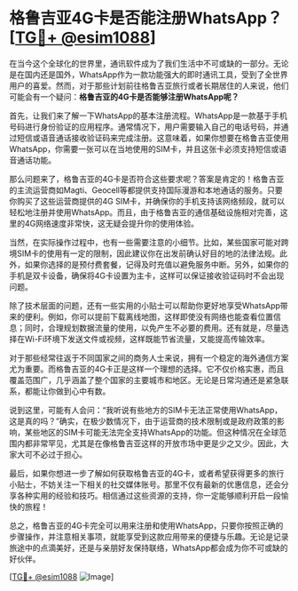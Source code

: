 # 格鲁吉亚4G卡是否能注册WhatsApp？[[TG💪+ @esim1088](https://t.me/s/esim1088)]

在当今这个全球化的世界里，通讯软件成为了我们生活中不可或缺的一部分。无论是在国内还是国外，WhatsApp作为一款功能强大的即时通讯工具，受到了全世界用户的喜爱。然而，对于那些计划前往格鲁吉亚旅行或者长期居住的人来说，他们可能会有一个疑问：**格鲁吉亚的4G卡是否能够注册WhatsApp呢？**

首先，让我们来了解一下WhatsApp的基本注册流程。WhatsApp是一款基于手机号码进行身份验证的应用程序。通常情况下，用户需要输入自己的电话号码，并通过短信或语音通话接收验证码来完成注册。这意味着，如果你想要在格鲁吉亚使用WhatsApp，你需要一张可以在当地使用的SIM卡，并且这张卡必须支持短信或语音通话功能。

那么问题来了，格鲁吉亚的4G卡是否符合这些要求呢？答案是肯定的！格鲁吉亚的主流运营商如Magti、Geocell等都提供支持国际漫游和本地通话的服务。只要你购买了这些运营商提供的4G SIM卡，并确保你的手机支持该网络频段，就可以轻松地注册并使用WhatsApp。而且，由于格鲁吉亚的通信基础设施相对完善，这里的4G网络速度非常快，这无疑会提升你的使用体验。

当然，在实际操作过程中，也有一些需要注意的小细节。比如，某些国家可能对跨境SIM卡的使用有一定的限制，因此建议你在出发前确认好目的地的法律法规。此外，如果你选择的是预付费套餐，记得及时充值以避免服务中断。另外，如果你的手机是双卡设备，确保将4G卡设置为主卡，这样可以保证接收验证码时不会出现问题。

除了技术层面的问题，还有一些实用的小贴士可以帮助你更好地享受WhatsApp带来的便利。例如，你可以提前下载离线地图，这样即使没有网络也能查看位置信息；同时，合理规划数据流量的使用，以免产生不必要的费用。还有就是，尽量选择在Wi-Fi环境下发送文件或视频，这样既能节省流量，又能提高传输效率。

对于那些经常往返于不同国家之间的商务人士来说，拥有一个稳定的海外通信方案尤为重要。而格鲁吉亚的4G卡正是这样一个理想的选择。它不仅价格实惠，而且覆盖范围广，几乎涵盖了整个国家的主要城市和地区。无论是日常沟通还是紧急联系，都能让你做到心中有数。

说到这里，可能有人会问：“我听说有些地方的SIM卡无法正常使用WhatsApp，这是真的吗？”确实，在极少数情况下，由于运营商的技术限制或是政府政策的影响，某些地区的SIM卡可能无法完全支持WhatsApp的功能。但这种情况在全球范围内都非常罕见，尤其是在像格鲁吉亚这样的开放市场中更是少之又少。因此，大家大可不必过于担心。

最后，如果你想进一步了解如何获取格鲁吉亚的4G卡，或者希望获得更多的旅行小贴士，不妨关注一下相关的社交媒体账号。那里不仅有最新的优惠信息，还会分享各种实用的经验和技巧。相信通过这些资源的支持，你一定能够顺利开启一段愉快的旅程！

总之，格鲁吉亚的4G卡完全可以用来注册和使用WhatsApp，只要你按照正确的步骤操作，并注意相关事项，就能享受到这款应用带来的便捷与乐趣。无论是记录旅途中的点滴美好，还是与亲朋好友保持联络，WhatsApp都会成为你不可或缺的好伙伴。

[[TG💪+ @esim1088](https://t.me/s/esim1088) ![Image](https://i.postimg.cc/4NQfJmqS/Snipaste-2025-05-13-00-14-12.png)]